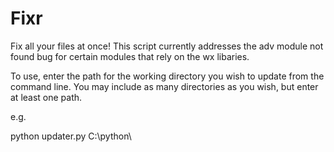 Fixr
====

Fix all your files at once! This script currently addresses the adv module not found bug for certain modules that
rely on the wx libaries.

To use, enter the  path for the working directory you wish to update from the command line. 
You may include as many directories as you wish, but enter at least one path.

e.g.

python updater.py C:\python\

